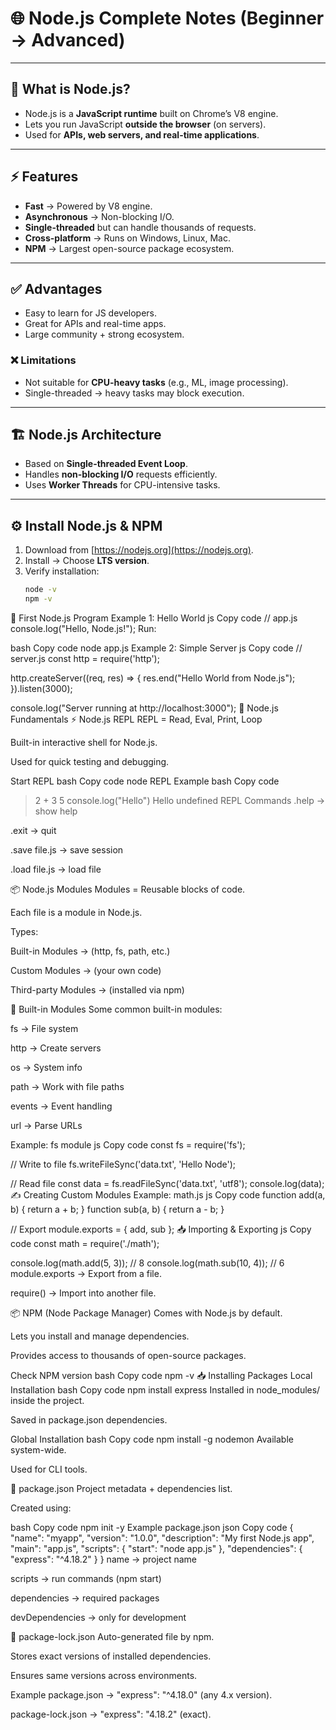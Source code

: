 # 🌐 Node.js Complete Notes (Beginner → Advanced)

---

## 📌 What is Node.js?
- Node.js is a **JavaScript runtime** built on Chrome’s V8 engine.  
- Lets you run JavaScript **outside the browser** (on servers).  
- Used for **APIs, web servers, and real-time applications**.  

---

## ⚡ Features
- **Fast** → Powered by V8 engine.  
- **Asynchronous** → Non-blocking I/O.  
- **Single-threaded** but can handle thousands of requests.  
- **Cross-platform** → Runs on Windows, Linux, Mac.  
- **NPM** → Largest open-source package ecosystem.  

---

## ✅ Advantages
- Easy to learn for JS developers.  
- Great for APIs and real-time apps.  
- Large community + strong ecosystem.  

### ❌ Limitations
- Not suitable for **CPU-heavy tasks** (e.g., ML, image processing).  
- Single-threaded → heavy tasks may block execution.  

---

## 🏗️ Node.js Architecture
- Based on **Single-threaded Event Loop**.  
- Handles **non-blocking I/O** requests efficiently.  
- Uses **Worker Threads** for CPU-intensive tasks.  

---

## ⚙️ Install Node.js & NPM
1. Download from [https://nodejs.org](https://nodejs.org).  
2. Install → Choose **LTS version**.  
3. Verify installation:
   ```bash
   node -v
   npm -v
🚀 First Node.js Program
Example 1: Hello World
js
Copy code
// app.js
console.log("Hello, Node.js!");
Run:

bash
Copy code
node app.js
Example 2: Simple Server
js
Copy code
// server.js
const http = require('http');

http.createServer((req, res) => {
  res.end("Hello World from Node.js");
}).listen(3000);

console.log("Server running at http://localhost:3000");
📘 Node.js Fundamentals
⚡ Node.js REPL
REPL = Read, Eval, Print, Loop

Built-in interactive shell for Node.js.

Used for quick testing and debugging.

Start REPL
bash
Copy code
node
REPL Example
bash
Copy code
> 2 + 3
5
> console.log("Hello")
Hello
undefined
REPL Commands
.help → show help

.exit → quit

.save file.js → save session

.load file.js → load file

📦 Node.js Modules
Modules = Reusable blocks of code.

Each file is a module in Node.js.

Types:

Built-in Modules → (http, fs, path, etc.)

Custom Modules → (your own code)

Third-party Modules → (installed via npm)

🔧 Built-in Modules
Some common built-in modules:

fs → File system

http → Create servers

os → System info

path → Work with file paths

events → Event handling

url → Parse URLs

Example: fs module
js
Copy code
const fs = require('fs');

// Write to file
fs.writeFileSync('data.txt', 'Hello Node');

// Read file
const data = fs.readFileSync('data.txt', 'utf8');
console.log(data);
✍️ Creating Custom Modules
Example: math.js
js
Copy code
function add(a, b) {
  return a + b;
}
function sub(a, b) {
  return a - b;
}

// Export
module.exports = { add, sub };
📥 Importing & Exporting
js
Copy code
const math = require('./math');

console.log(math.add(5, 3));  // 8
console.log(math.sub(10, 4)); // 6
module.exports → Export from a file.

require() → Import into another file.

📦 NPM (Node Package Manager)
Comes with Node.js by default.

Lets you install and manage dependencies.

Provides access to thousands of open-source packages.

Check NPM version
bash
Copy code
npm -v
📥 Installing Packages
Local Installation
bash
Copy code
npm install express
Installed in node_modules/ inside the project.

Saved in package.json dependencies.

Global Installation
bash
Copy code
npm install -g nodemon
Available system-wide.

Used for CLI tools.

📂 package.json
Project metadata + dependencies list.

Created using:

bash
Copy code
npm init -y
Example package.json
json
Copy code
{
  "name": "myapp",
  "version": "1.0.0",
  "description": "My first Node.js app",
  "main": "app.js",
  "scripts": {
    "start": "node app.js"
  },
  "dependencies": {
    "express": "^4.18.2"
  }
}
name → project name

scripts → run commands (npm start)

dependencies → required packages

devDependencies → only for development

📂 package-lock.json
Auto-generated file by npm.

Stores exact versions of installed dependencies.

Ensures same versions across environments.

Example
package.json → "express": "^4.18.0" (any 4.x version).

package-lock.json → "express": "4.18.2" (exact).

